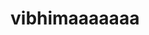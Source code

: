 <!DOCTYPE html>
<html>
<head>
	<title>vibha bossssss</title>
</head>
<body>
	<h1>vibhimaaaaaaa</h1>

</body>
</html>